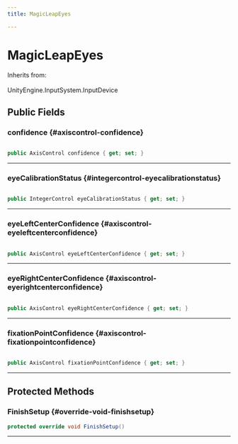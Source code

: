 ```yaml
---
title: MagicLeapEyes

---
```


# MagicLeapEyes







Inherits from: <br></br>UnityEngine.InputSystem.InputDevice




## Public Fields

### confidence {#axiscontrol-confidence}

```csharp

public AxisControl confidence { get; set; }

```






-----------

### eyeCalibrationStatus {#integercontrol-eyecalibrationstatus}

```csharp

public IntegerControl eyeCalibrationStatus { get; set; }

```






-----------

### eyeLeftCenterConfidence {#axiscontrol-eyeleftcenterconfidence}

```csharp

public AxisControl eyeLeftCenterConfidence { get; set; }

```






-----------

### eyeRightCenterConfidence {#axiscontrol-eyerightcenterconfidence}

```csharp

public AxisControl eyeRightCenterConfidence { get; set; }

```






-----------

### fixationPointConfidence {#axiscontrol-fixationpointconfidence}

```csharp

public AxisControl fixationPointConfidence { get; set; }

```






-----------

## Protected Methods

### FinishSetup {#override-void-finishsetup}

```csharp
protected override void FinishSetup()
```






-----------

